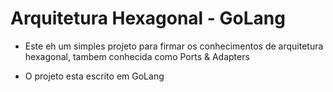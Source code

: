 # Arquitetura Hexagonal - GoLang

- Este eh um simples projeto para firmar os conhecimentos de arquitetura hexagonal, tambem conhecida como Ports & Adapters

- O projeto esta escrito em GoLang